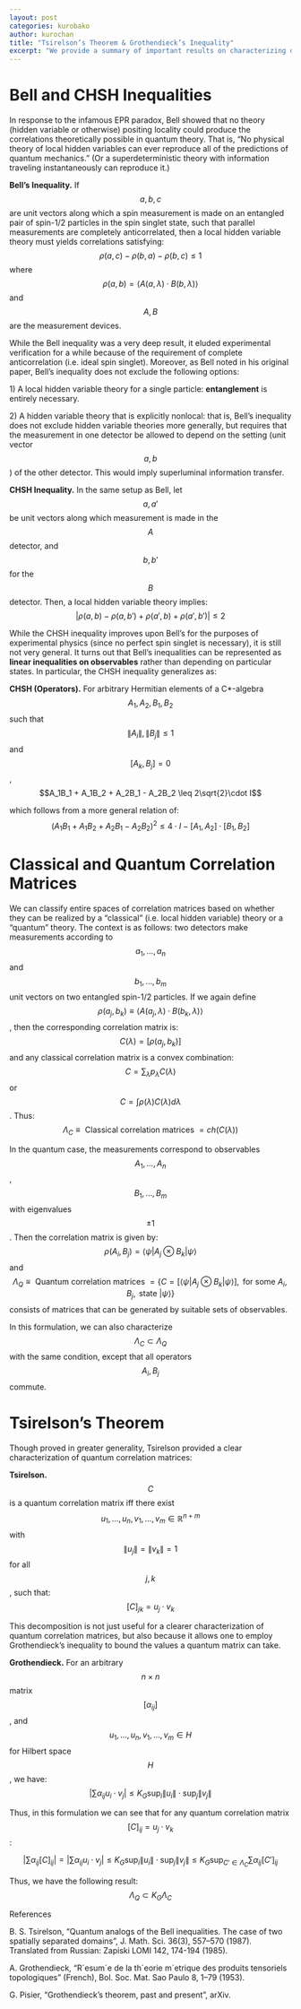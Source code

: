```yaml
---
layout: post
categories: kurobako
author: kurochan
title: "Tsirelson’s Theorem & Grothendieck’s Inequality"
excerpt: "We provide a summary of important results on characterizing quantum and classical correlation matrices.""
---
```


Bell and CHSH Inequalities
==========================

In response to the infamous EPR paradox, Bell showed that no theory
(hidden variable or otherwise) positing locality could produce the
correlations theoretically possible in quantum theory. That is, “No
physical theory of local hidden variables can ever reproduce all of the
predictions of quantum mechanics.” (Or a superdeterministic theory with
information traveling instantaneously can reproduce it.)

<span>**Bell’s Inequality.**</span> If $$a,b,c$$ are unit vectors along
which a spin measurement is made on an entangled pair of spin-1/2
particles in the spin singlet state, such that parallel measurements are
completely anticorrelated, then a local hidden variable theory must
yields correlations satisfying:
$$\rho(a,c) - \rho(b,a) - \rho(b,c) \leq 1$$ where
$$\rho(a,b) = \langle A(a,\lambda)\cdot B(b,\lambda)\rangle$$ and $$A, B$$
are the measurement devices.

While the Bell inequality was a very deep result, it eluded experimental
verification for a while because of the requirement of complete
anticorrelation (i.e. ideal spin singlet). Moreover, as Bell noted in
his original paper, Bell’s inequality does not exclude the following
options:

1\) A local hidden variable theory for a single particle:
<span>**entanglement**</span> is entirely necessary.

2\) A hidden variable theory that is explicitly nonlocal: that is, Bell’s
inequality does not exclude hidden variable theories more generally, but
requires that the measurement in one detector be allowed to depend on
the setting (unit vector $$a,b$$) of the other detector. This would imply
superluminal information transfer.

<span>**CHSH Inequality.**</span> In the same setup as Bell, let $$a,a'$$
be unit vectors along which measurement is made in the $$A$$ detector, and
$$b,b'$$ for the $$B$$ detector. Then, a local hidden variable theory
implies: $$|\rho(a,b) - \rho(a,b') + \rho(a',b) + \rho(a',b')| \leq 2$$

While the CHSH inequality improves upon Bell’s for the purposes of
experimental physics (since no perfect spin singlet is necessary), it is
still not very general. It turns out that Bell’s inequalities can be
represented as <span>**linear inequalities on observables**</span>
rather than depending on particular states. In particular, the CHSH
inequality generalizes as:

<span>**CHSH (Operators).**</span> For arbitrary Hermitian elements of a
C\*-algebra $$A_1,A_2,B_1,B_2$$ such that $$\|A_i\|,\|B_j\| \leq 1$$ and
$$[A_k,B_j] = 0$$,
$$A_1B_1 + A_1B_2 + A_2B_1 - A_2B_2 \leq 2\sqrt{2}\cdot I$$

which follows from a more general relation of:
$$(A_1B_1+A_1B_2 + A_2B_1 - A_2B_2)^2 \leq 4\cdot I - [A_1,A_2]\cdot[B_1,B_2]$$

Classical and Quantum Correlation Matrices
==========================================

We can classify entire spaces of correlation matrices based on whether
they can be realized by a “classical” (i.e. local hidden variable)
theory or a “quantum” theory. The context is as follows: two detectors
make measurements according to $$a_1, \dots, a_n$$ and $$b_1, \dots, b_m$$
unit vectors on two entangled spin-1/2 particles. If we again define
$$\rho(a_j,b_k) \equiv \langle A(a_j,\lambda)\cdot B(b_k,\lambda)\rangle$$,
then the corresponding correlation matrix is:
$$C(\lambda) = [\rho(a_j,b_k)]$$ and any classical correlation matrix is
a convex combination: $$C = \sum_{\lambda} p_{\lambda} C(\lambda)$$ or
$$C = \int \rho(\lambda) C(\lambda) d\lambda$$. Thus:
$$\Lambda_C \equiv \text{ Classical correlation matrices } = ch(C(\lambda))$$

In the quantum case, the measurements correspond to observables
$$A_1, \dots, A_n$$, $$B_1, \dots, B_m$$ with eigenvalues $$\pm 1$$. Then the
correlation matrix is given by:
$$\rho(A_i,B_j) = \langle \psi|A_j\otimes B_k|\psi\rangle$$ and
$$\Lambda_Q \equiv \text{ Quantum correlation matrices } = \left\{ C = [\langle \psi|A_j\otimes B_k|\psi\rangle], \text{ for some } A_i, B_j, \text{ state } |\psi\rangle\right\}$$
consists of matrices that can be generated by suitable sets of
observables.

In this formulation, we can also characterize
$$\Lambda_C \subset \Lambda_Q$$ with the same condition, except that all
operators $$A_i, B_j$$ commute.

Tsirelson’s Theorem
===================

Though proved in greater generality, Tsirelson provided a clear
characterization of quantum correlation matrices:

<span>**Tsirelson.**</span> $$C$$ is a quantum correlation matrix iff
there exist $$u_1, \dots, u_n, v_1, \dots, v_m \in \mathbb{R}^{n+m}$$ with
$$\|u_j\| = \|v_k\| = 1$$ for all $$j,k$$, such that:
$$[C]_{jk} = u_j \cdot v_k$$

This decomposition is not just useful for a clearer characterization of
quantum correlation matrices, but also because it allows one to employ
Grothendieck’s inequality to bound the values a quantum matrix can take.

<span>**Grothendieck.**</span> For an arbitrary $$n\times n$$ matrix
$$[\alpha_{ij}]$$, and $$u_1, \dots, u_n, v_1, \dots, v_m \in H$$ for
Hilbert space $$H$$, we have:
$$\left| \sum \alpha_{ij} u_i \cdot v_j \right| \leq K_G \sup_i \|u_i\| \cdot \sup_j \|v_j\|$$

Thus, in this formulation we can see that for any quantum correlation
matrix $$[C]_{ij} = u_j \cdot v_k$$:

$$\left| \sum \alpha_{ij}  [C]_{ij}\right|  =\left| \sum \alpha_{ij}  u_i \cdot v_j\right| \leq K_G \sup_i \|u_i\| \cdot \sup_j \|v_j\| \leq K_G \sup_{C' \in \Lambda_C} \sum \alpha_{ij} [C']_{ij}$$

Thus, we have the following result: $$\Lambda_Q \subset K_G \Lambda_C$$

<span>References</span>

B. S. Tsirelson, “Quantum analogs of the Bell inequalities. The case of
two spatially separated domains”, J. Math. Sci. 36(3), 557–570 (1987).
Translated from Russian: Zapiski LOMI 142, 174-194 (1985).

A. Grothendieck, “R´esum´e de la th´eorie m´etrique des produits
tensoriels topologiques” (French), Bol. Soc. Mat. Sao Paulo 8, 1–79
(1953).

G. Pisier, “Grothendieck’s theorem, past and present”, arXiv.
